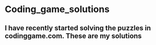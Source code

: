 # Coding_game_solutions

## I have recently started solving the puzzles in codinggame.com. These are my solutions 
